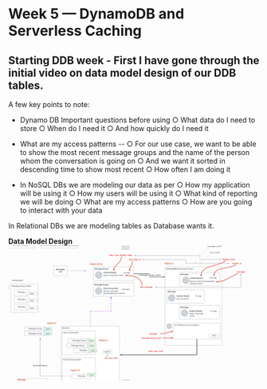 # Week 5 — DynamoDB and Serverless Caching

## Starting DDB week - First I have gone through the initial video on data model design of our DDB tables.

A few key points to note:

- Dynamo DB Important questions before using
  ○ What data do I need to store
  ○ When do I need it
  ○ And how quickly do I need it

- What are my access patterns --
  ○ For our use case, we want to be able to show the most recent message groups and the name of the person whom the conversation is going on
  ○ And we want it sorted in descending time to show most recent
  ○ How often I am doing it

- In NoSQL DBs we are modeling our data as per
  ○ How my application will be using it
  ○ How my users will be using it
  ○ What kind of reporting we will be doing
  ○ What are my access patterns
  ○ How are you going to interact with your data

In Relational DBs we are modeling tables as Database wants it.

**Data Model Design**
![Data Model Design](assets/week5/data_model.png)
